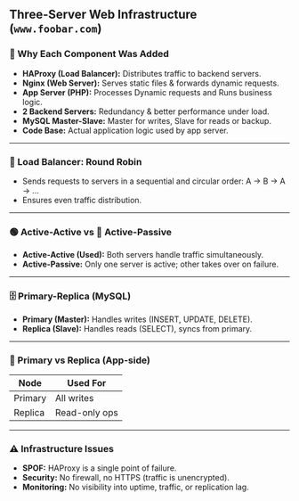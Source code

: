 ## Three-Server Web Infrastructure (`www.foobar.com`)

### 🔧 Why Each Component Was Added

- **HAProxy (Load Balancer):** Distributes traffic to backend servers.
- **Nginx (Web Server):** Serves static files & forwards dynamic requests.
- **App Server (PHP):** Processes Dynamic requests and Runs business logic.
- **2 Backend Servers:** Redundancy & better performance under load.
- **MySQL Master-Slave:** Master for writes, Slave for reads or backup.
- **Code Base:** Actual application logic used by app server.

---

### 🔁 Load Balancer: Round Robin

- Sends requests to servers in a sequential and circular order: A → B → A → ...
- Ensures even traffic distribution.

---

### 🟢 Active-Active vs 🔵 Active-Passive

- **Active-Active (Used):** Both servers handle traffic simultaneously.
- **Active-Passive:** Only one server is active; other takes over on failure.

---

### 🗄️ Primary-Replica (MySQL)

- **Primary (Master):** Handles writes (INSERT, UPDATE, DELETE).
- **Replica (Slave):** Handles reads (SELECT), syncs from primary.

---

### 🔄 Primary vs Replica (App-side)

| Node    | Used For      |
| ------- | ------------- |
| Primary | All writes    |
| Replica | Read-only ops |

---

### ⚠️ Infrastructure Issues

- **SPOF:** HAProxy is a single point of failure.
- **Security:** No firewall, no HTTPS (traffic is unencrypted).
- **Monitoring:** No visibility into uptime, traffic, or replication lag.
